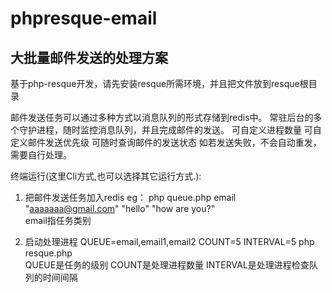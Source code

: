 phpresque-email
===============

大批量邮件发送的处理方案
-------

基于php-resque开发，请先安装resque所需环境，并且把文件放到resque根目录

邮件发送任务可以通过多种方式以消息队列的形式存储到redis中。
常驻后台的多个守护进程，随时监控消息队列，并且完成邮件的发送。
可自定义进程数量
可自定义邮件发送优先级
可随时查询邮件的发送状态
如若发送失败，不会自动重发，需要自行处理。

终端运行(这里Cli方式,也可以选择其它运行方式.):  

1. 把邮件发送任务加入redis
   eg：
   php queue.php email "aaaaaaa@gmail.com" "hello" "how are you?"   
   email指任务类别
   
2. 启动处理进程
   QUEUE=email,email1,email2 COUNT=5 INTERVAL=5 php resque.php  
   QUEUE是任务的级别
   COUNT是处理进程数量
   INTERVAL是处理进程检查队列的时间间隔



